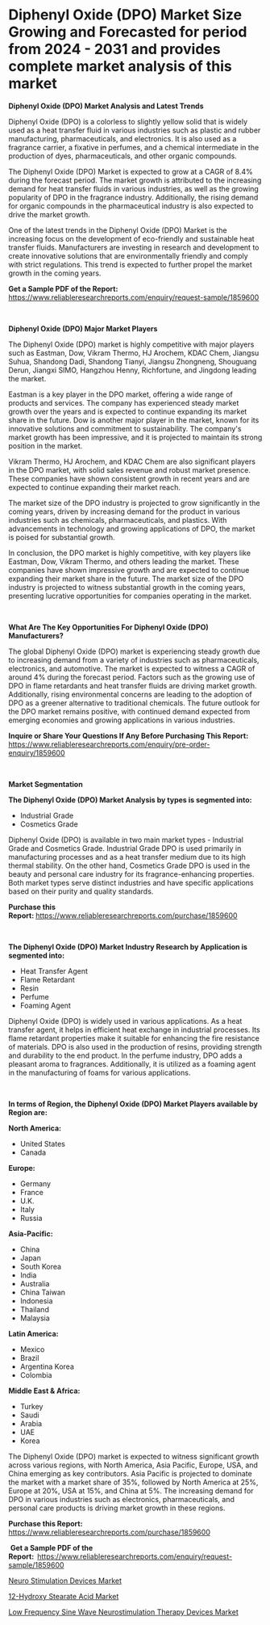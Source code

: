 <p><h1>Diphenyl Oxide (DPO) Market Size Growing and Forecasted for period from 2024 - 2031 and provides complete market analysis of this market</h1></p><p><strong>Diphenyl Oxide (DPO) Market Analysis and Latest Trends</strong></p>
<p><p>Diphenyl Oxide (DPO) is a colorless to slightly yellow solid that is widely used as a heat transfer fluid in various industries such as plastic and rubber manufacturing, pharmaceuticals, and electronics. It is also used as a fragrance carrier, a fixative in perfumes, and a chemical intermediate in the production of dyes, pharmaceuticals, and other organic compounds.</p><p>The Diphenyl Oxide (DPO) Market is expected to grow at a CAGR of 8.4% during the forecast period. The market growth is attributed to the increasing demand for heat transfer fluids in various industries, as well as the growing popularity of DPO in the fragrance industry. Additionally, the rising demand for organic compounds in the pharmaceutical industry is also expected to drive the market growth.</p><p>One of the latest trends in the Diphenyl Oxide (DPO) Market is the increasing focus on the development of eco-friendly and sustainable heat transfer fluids. Manufacturers are investing in research and development to create innovative solutions that are environmentally friendly and comply with strict regulations. This trend is expected to further propel the market growth in the coming years.</p></p>
<p><strong>Get a Sample PDF of the Report:&nbsp;</strong> <a href="https://www.reliableresearchreports.com/enquiry/request-sample/1859600">https://www.reliableresearchreports.com/enquiry/request-sample/1859600</a></p>
<p>&nbsp;</p>
<p><strong>Diphenyl Oxide (DPO) Major Market Players</strong></p>
<p><p>The Diphenyl Oxide (DPO) market is highly competitive with major players such as Eastman, Dow, Vikram Thermo, HJ Arochem, KDAC Chem, Jiangsu Suhua, Shandong Dadi, Shandong Tianyi, Jiangsu Zhongneng, Shouguang Derun, Jiangxi SIMO, Hangzhou Henny, Richfortune, and Jingdong leading the market.</p><p>Eastman is a key player in the DPO market, offering a wide range of products and services. The company has experienced steady market growth over the years and is expected to continue expanding its market share in the future. Dow is another major player in the market, known for its innovative solutions and commitment to sustainability. The company's market growth has been impressive, and it is projected to maintain its strong position in the market.</p><p>Vikram Thermo, HJ Arochem, and KDAC Chem are also significant players in the DPO market, with solid sales revenue and robust market presence. These companies have shown consistent growth in recent years and are expected to continue expanding their market reach.</p><p>The market size of the DPO industry is projected to grow significantly in the coming years, driven by increasing demand for the product in various industries such as chemicals, pharmaceuticals, and plastics. With advancements in technology and growing applications of DPO, the market is poised for substantial growth.</p><p>In conclusion, the DPO market is highly competitive, with key players like Eastman, Dow, Vikram Thermo, and others leading the market. These companies have shown impressive growth and are expected to continue expanding their market share in the future. The market size of the DPO industry is projected to witness substantial growth in the coming years, presenting lucrative opportunities for companies operating in the market.</p></p>
<p>&nbsp;</p>
<p><strong>What Are The Key Opportunities For Diphenyl Oxide (DPO) Manufacturers?</strong></p>
<p><p>The global Diphenyl Oxide (DPO) market is experiencing steady growth due to increasing demand from a variety of industries such as pharmaceuticals, electronics, and automotive. The market is expected to witness a CAGR of around 4% during the forecast period. Factors such as the growing use of DPO in flame retardants and heat transfer fluids are driving market growth. Additionally, rising environmental concerns are leading to the adoption of DPO as a greener alternative to traditional chemicals. The future outlook for the DPO market remains positive, with continued demand expected from emerging economies and growing applications in various industries.</p></p>
<p><strong>Inquire or Share Your Questions If Any Before Purchasing This Report:</strong> <a href="https://www.reliableresearchreports.com/enquiry/pre-order-enquiry/1859600">https://www.reliableresearchreports.com/enquiry/pre-order-enquiry/1859600</a></p>
<p>&nbsp;</p>
<p><strong>Market Segmentation</strong></p>
<p><strong>The Diphenyl Oxide (DPO) Market Analysis by types is segmented into:</strong></p>
<p><ul><li>Industrial Grade</li><li>Cosmetics Grade</li></ul></p>
<p><p>Diphenyl Oxide (DPO) is available in two main market types - Industrial Grade and Cosmetics Grade. Industrial Grade DPO is used primarily in manufacturing processes and as a heat transfer medium due to its high thermal stability. On the other hand, Cosmetics Grade DPO is used in the beauty and personal care industry for its fragrance-enhancing properties. Both market types serve distinct industries and have specific applications based on their purity and quality standards.</p></p>
<p><strong>Purchase this Report:&nbsp;</strong><a href="https://www.reliableresearchreports.com/purchase/1859600">https://www.reliableresearchreports.com/purchase/1859600</a></p>
<p>&nbsp;</p>
<p><strong>The Diphenyl Oxide (DPO) Market Industry Research by Application is segmented into:</strong></p>
<p><ul><li>Heat Transfer Agent</li><li>Flame Retardant</li><li>Resin</li><li>Perfume</li><li>Foaming Agent</li></ul></p>
<p><p>Diphenyl Oxide (DPO) is widely used in various applications. As a heat transfer agent, it helps in efficient heat exchange in industrial processes. Its flame retardant properties make it suitable for enhancing the fire resistance of materials. DPO is also used in the production of resins, providing strength and durability to the end product. In the perfume industry, DPO adds a pleasant aroma to fragrances. Additionally, it is utilized as a foaming agent in the manufacturing of foams for various applications.</p></p>
<p>&nbsp;</p>
<p><strong>In terms of Region, the Diphenyl Oxide (DPO) Market Players available by Region are:</strong></p>
<p>
    <p> <strong> North America: </strong>
        <ul>
            <li>United States</li>
            <li>Canada</li>
        </ul>
        </p> 
    <p> <strong> Europe: </strong>
        <ul>
            <li>Germany</li>
            <li>France</li>
            <li>U.K.</li>
            <li>Italy</li>
            <li>Russia</li>
        </ul>
        </p> 
    <p> <strong> Asia-Pacific: </strong>
        <ul>
            <li>China</li>
            <li>Japan</li>
            <li>South Korea</li>
            <li>India</li>
            <li>Australia</li>
            <li>China Taiwan</li>
            <li>Indonesia</li>
            <li>Thailand</li>
            <li>Malaysia</li>
        </ul>
        </p> 
    <p> <strong> Latin America: </strong>
        <ul>
            <li>Mexico</li>
            <li>Brazil</li>
            <li>Argentina Korea</li>
            <li>Colombia</li>
        </ul>
        </p> 
    <p> <strong> Middle East & Africa: </strong>
        <ul>
            <li>Turkey</li>
            <li>Saudi</li>
            <li>Arabia</li>
            <li>UAE</li>
            <li>Korea</li>
        </ul>
    </p>
    </p>
<p><p>The Diphenyl Oxide (DPO) market is expected to witness significant growth across various regions, with North America, Asia Pacific, Europe, USA, and China emerging as key contributors. Asia Pacific is projected to dominate the market with a market share of 35%, followed by North America at 25%, Europe at 20%, USA at 15%, and China at 5%. The increasing demand for DPO in various industries such as electronics, pharmaceuticals, and personal care products is driving market growth in these regions.</p></p>
<p><strong>Purchase this Report: </strong><a href="https://www.reliableresearchreports.com/purchase/1859600">https://www.reliableresearchreports.com/purchase/1859600</a></p>
<p>&nbsp;<strong>Get a Sample PDF of the Report:&nbsp;&nbsp;</strong><a href="https://www.reliableresearchreports.com/enquiry/request-sample/1859600">https://www.reliableresearchreports.com/enquiry/request-sample/1859600</a></p>
<p><strong></strong></p>
<p><p><a href="https://gentle-editor-9db.notion.site/Neuro-Stimulation-Devices-Market-Research-Report-Unlocks-Analysis-on-the-Market-Financial-Status-Ma-522b75b19b7d44f8bc723b0e0e127d6c">Neuro Stimulation Devices Market</a></p><p><a href="https://github.com/julyju69/Market-Research-Report-List-2/blob/main/12-hydroxy-stearate-acid-market.md">12-Hydroxy Stearate Acid Market</a></p><p><a href="https://frill-swim-3cd.notion.site/Low-Frequency-Sine-Wave-Neurostimulation-Therapy-Devices-Market-Research-Report-Reveals-The-Latest-T-842bb9bef55540b2a909fbeecd2cceb6">Low Frequency Sine Wave Neurostimulation Therapy Devices Market</a></p></p>